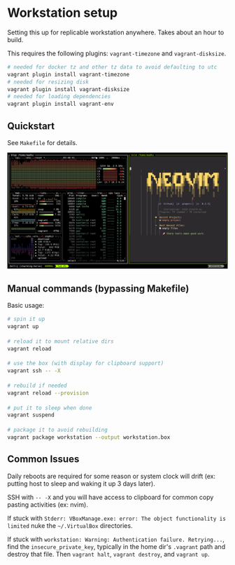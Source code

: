 # Workstation setup

Setting this up for replicable workstation anywhere. Takes about an hour to build.

This requires the following plugins: `vagrant-timezone` and `vagrant-disksize`.

```sh 
# needed for docker tz and other tz data to avoid defaulting to utc
vagrant plugin install vagrant-timezone
# needed for resizing disk
vagrant plugin install vagrant-disksize
# needed for loading dependencies
vagrant plugin install vagrant-env
```

## Quickstart

See `Makefile` for details.

![Example screenshot](./docs/proof.png)

## Manual commands (bypassing Makefile)

Basic usage:

```sh
# spin it up
vagrant up

# reload it to mount relative dirs
vagrant reload

# use the box (with display for clipboard support)
vagrant ssh -- -X

# rebuild if needed 
vagrant reload --provision

# put it to sleep when done
vagrant suspend

# package it to avoid rebuilding
vagrant package workstation --output workstation.box
```

## Common Issues

Daily reboots are required for some reason or system clock will drift (ex: putting host to sleep and waking it up 3 days later).

SSH with `-- -X` and you will have access to clipboard for common copy pasting activities (ex: nvim).

If stuck with `Stderr: VBoxManage.exe: error: The object functionality is limited` nuke the `~/.VirtualBox` directories.

If stuck with `workstation: Warning: Authentication failure. Retrying...`, find the `insecure_private_key`, typically
in the home dir's `.vagrant` path and destroy that file. Then `vagrant halt`, `vagrant destroy`, and `vagrant up`.
